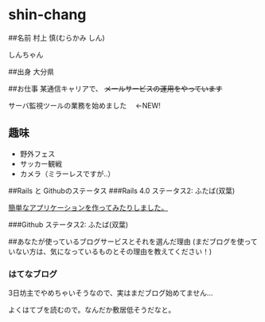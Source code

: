 # shin-chang

##名前
村上 慎(むらかみ しん)

しんちゃん

##出身
大分県

##お仕事
某通信キャリアで、 ~~メールサービスの運用をやっています~~

サーバ監視ツールの業務を始めました 　←NEW!

## 趣味

- 野外フェス
- サッカー観戦
- カメラ（ミラーレスですが‥）

##Rails と Githubのステータス
###Rails 4.0
ステータス2: ふたば(双葉)

[簡単なアプリケーションを作ってみたりしました。](http://hexhoop.com/)

###Github
ステータス2: ふたば(双葉)

##あなたが使っているブログサービスとそれを選んだ理由 (まだブログを使っていない方は、気になっているものとその理由を教えてください！)

### はてなブログ

3日坊主でやめちゃいそうなので、実はまだブログ始めてません…

よくはてブを読むので。なんだか敷居低そうだなと。